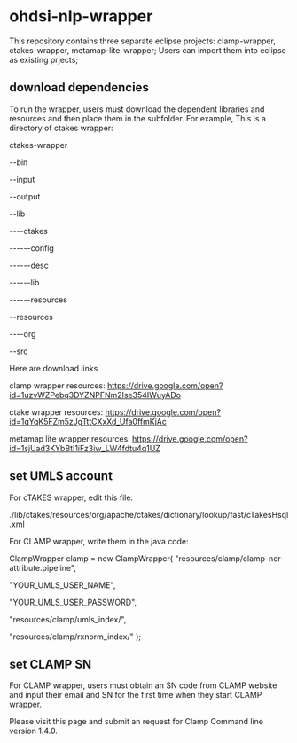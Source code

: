 # ohdsi-nlp-wrapper

This repository contains three separate eclipse projects: clamp-wrapper, ctakes-wrapper, metamap-lite-wrapper; Users can import them into eclipse as existing prjects;

## download dependencies
To run the wrapper, users must download the dependent libraries and resources and then place them in the subfolder.
For example, This is a directory of ctakes wrapper:

ctakes-wrapper

--bin

--input

--output

--lib

----ctakes

------config

------desc

------lib

------resources

--resources

----org

--src


Here are download links

clamp wrapper resources:
https://drive.google.com/open?id=1uzvWZPebq3DYZNPFNm2Ise354IWuyADo

ctake wrapper resources:
https://drive.google.com/open?id=1qYqK5FZm5zJgTttCXxXd_Ufa0ffmKjAc

metamap lite wrapper resources:
https://drive.google.com/open?id=1sjUad3KYbBtI1iFz3iw_LW4fdtu4q1UZ

## set UMLS account
For cTAKES wrapper, edit this file:

./lib/ctakes/resources/org/apache/ctakes/dictionary/lookup/fast/cTakesHsql.xml

<property key="umlsUser" value="YOUR_UMLS_USER_NAME"/>

<property key="umlsPass" value="YOUR_UMLS_USER_PASSWORD"/>


For CLAMP wrapper, write them in the java code:

ClampWrapper clamp = new ClampWrapper( "resources/clamp/clamp-ner-attribute.pipeline", 

  "YOUR_UMLS_USER_NAME", 
  
  "YOUR_UMLS_USER_PASSWORD", 
  
  "resources/clamp/umls_index/", 
  
  "resources/clamp/rxnorm_index/" );
  

## set CLAMP SN

For CLAMP wrapper, users must obtain an SN code from CLAMP website and input their email and SN for the first time when they start CLAMP wrapper.

Please visit this page and submit an request for Clamp Command line version 1.4.0.


